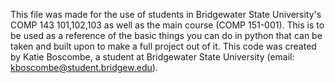 This file was made for the use of students in Bridgewater State University's COMP 143 101,102,103 as well as the main course (COMP 151-001).
This is to be used as a reference of the basic things you can do in python that can be taken and built upon to make a full project out of it.
This code was created by Katie Boscombe, a student at Bridgewater State University (email: kboscombe@student.bridgew.edu).

